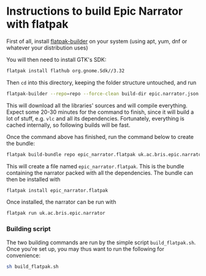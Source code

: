 # Instructions to build Epic Narrator with flatpak

First of all, install [flatpak-builder](http://docs.flatpak.org/en/latest/flatpak-builder.html) 
on your system (using apt, yum, dnf or whatever your distribution uses)

You will then need to install GTK's SDK:

```bash
flatpak install flathub org.gnome.Sdk//3.32
```

Then `cd` into this directory, keeping the folder structure untouched, and run

```bash
flatpak-builder --repo=repo --force-clean build-dir epic.narrator.json
``` 

This will download all the libraries' sources and will compile everything.
Expect some 20-30 minutes for the command to finish, since it will build a lot of stuff,
e.g. `vlc` and all its dependencies. Fortunately, everything is cached internally, so
following builds will be fast.

Once the command above has finished, run the command below to create the bundle:

```bash
flatpak build-bundle repo epic_narrator.flatpak uk.ac.bris.epic.narrator
```

This will create a file named `epic_narrator.flatpak`. This is the bundle containing the
narrator packed with all the dependencies. The bundle can then be installed with

```bash
flatpak install epic_narrator.flatpak
```

Once installed, the narrator can be run with

```bash
flatpak run uk.ac.bris.epic.narrator
```

### Building script

The two building commands are run by the simple script `build_flatpak.sh`. 
Once you're set up, you may thus want to run the following for convenience:   

```bash
sh build_flatpak.sh
```